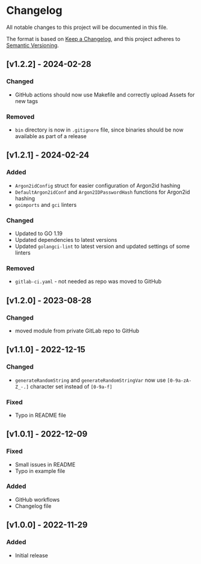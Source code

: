 # Changelog
All notable changes to this project will be documented in this file.

The format is based on [Keep a Changelog](https://keepachangelog.com/en/1.0.0/),
and this project adheres to [Semantic Versioning](https://semver.org/spec/v2.0.0.html).

## [v1.2.2] - 2024-02-28

### Changed
- GitHub actions should now use Makefile and correctly upload Assets for new tags

### Removed
- `bin` directory is now in `.gitignore` file, since binaries should be now available as part of a release

## [v1.2.1] - 2024-02-24

### Added
- `Argon2idConfig` struct for easier configuration of Argon2id hashing
- `DefaultArgon2idConf` and `Argon2IDPasswordHash` functions for Argon2id hashing
- `goimports` and `gci` linters

### Changed
- Updated to GO 1.19
- Updated dependencies to latest versions
- Updated `golangci-lint` to latest version and updated settings of some linters

### Removed
- `gitlab-ci.yaml` - not needed as repo was moved to GitHub

## [v1.2.0] - 2023-08-28

### Changed
- moved module from private GitLab repo to GitHub

## [v1.1.0] - 2022-12-15

### Changed
- `generateRandomString` and `generateRandomStringVar` now use `[0-9a-zA-Z_-.]` character set instead of `[0-9a-f]`

### Fixed 
- Typo in README file

## [v1.0.1] - 2022-12-09

### Fixed
- Small issues in README
- Typo in example file

### Added
- GitHub workflows
- Changelog file

## [v1.0.0] - 2022-11-29

### Added
- Initial release
